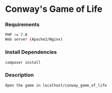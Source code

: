 # Conway's Game of Life

### Requirements
```bash
PHP >= 7.0
Web server (Apache2/Nginx)
```

### Install Dependencies
```bash
composer install
```

### Description
```bash
Open the game in localhost/conway_game_of_life
```


